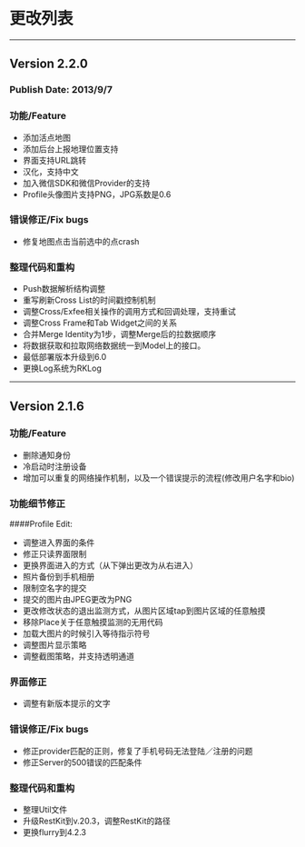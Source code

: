 # 更改列表
<hr></hr>

## Version 2.2.0
### Publish Date: 2013/9/7

### 功能/Feature

* 添加活点地图
* 添加后台上报地理位置支持
* 界面支持URL跳转* 汉化，支持中文* 加入微信SDK和微信Provider的支持* Profile头像图片支持PNG，JPG系数是0.6### 错误修正/Fix bugs* 修复地图点击当前选中的点crash### 整理代码和重构* Push数据解析结构调整* 重写刷新Cross List的时间戳控制机制* 调整Cross/Exfee相关操作的调用方式和回调处理，支持重试* 调整Cross Frame和Tab Widget之间的关系* 合并Merge Identity为1步，调整Merge后的拉数据顺序* 将数据获取和拉取网络数据统一到Model上的接口。* 最低部署版本升级到6.0* 更换Log系统为RKLog

<hr></hr>

## Version 2.1.6

### 功能/Feature

* 删除通知身份
* 冷启动时注册设备
* 增加可以重复的网络操作机制，以及一个错误提示的流程(修改用户名字和bio)

### 功能细节修正

####Profile Edit:

* 调整进入界面的条件
* 修正只读界面限制
* 更换界面进入的方式（从下弹出更改为从右进入）
* 照片备份到手机相册
* 限制空名字的提交
* 提交的图片由JPEG更改为PNG
* 更改修改状态的退出监测方式，从图片区域tap到图片区域的任意触摸
* 移除Place关于任意触摸监测的无用代码
* 加载大图片的时候引入等待指示符号
* 调整图片显示策略
* 调整截图策略，并支持透明通道

### 界面修正
* 调整有新版本提示的文字

### 错误修正/Fix bugs
* 修正provider匹配的正则，修复了手机号码无法登陆／注册的问题
* 修正Server的500错误的匹配条件

### 整理代码和重构
* 整理Util文件
* 升级RestKit到v.20.3，调整RestKit的路径
* 更换flurry到4.2.3
